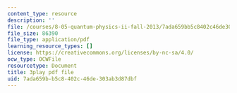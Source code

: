 ```yaml
---
content_type: resource
description: ''
file: /courses/8-05-quantum-physics-ii-fall-2013/7ada659bb5c8402c46de303ab3d87dbf_RTKvGmiT-9Q.pdf
file_size: 86390
file_type: application/pdf
learning_resource_types: []
license: https://creativecommons.org/licenses/by-nc-sa/4.0/
ocw_type: OCWFile
resourcetype: Document
title: 3play pdf file
uid: 7ada659b-b5c8-402c-46de-303ab3d87dbf
---
```


